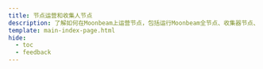 ```yaml
---
title: 节点运营和收集人节点
description: 了解如何在Moonbeam上运营节点，包括运行Moonbeam全节点、收集器节点、索引器节点和预言机节点。
template: main-index-page.html
hide:
  - toc
  - feedback
---
```

